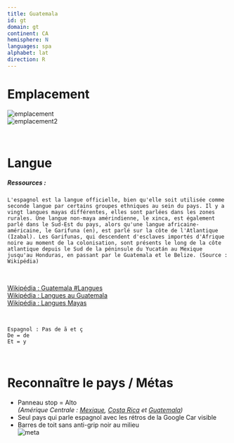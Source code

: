 ```yaml
---
title: Guatemala
id: gt
domain: gt
continent: CA
hemisphere: N
languages: spa
alphabet: lat
direction: R
---
```


# Emplacement

![emplacement](https://upload.wikimedia.org/wikipedia/commons/thumb/6/63/GTM_orthographic.svg/300px-GTM_orthographic.svg.png)  
![emplacement2](https://upload.wikimedia.org/wikipedia/commons/6/65/Guatemala_carte.png)

<br/>

# Langue

##### Ressources :

```
L'espagnol est la langue officielle, bien qu'elle soit utilisée comme seconde langue par certains groupes ethniques au sein du pays. Il y a vingt langues mayas différentes, elles sont parlées dans les zones rurales. Une langue non-maya amérindienne, le xinca, est également parlé dans le Sud-Est du pays, alors qu'une langue africaine-américaine, le Garifuna (en), est parlé sur la côte de l'Atlantique (Izabal). Les Garifunas, qui descendent d'esclaves importés d'Afrique noire au moment de la colonisation, sont présents le long de la côte atlantique depuis le Sud de la péninsule du Yucatán au Mexique jusqu'au Honduras, en passant par le Guatemala et le Belize. (Source : Wikipédia)
```

<br/>

[Wikipédia : Guatemala #Langues](https://fr.wikipedia.org/wiki/Guatemala#Langues)  
[Wikipédia : Langues au Guatemala](https://fr.wikipedia.org/wiki/Langues_au_Guatemala)  
[Wikipédia : Langues Mayas](https://fr.wikipedia.org/wiki/Langues_mayas)  

<br/>

```
Espagnol : Pas de ã et ç
De = de
Et = y
```


<br/>

# Reconnaître le pays / Métas

- Panneau stop = Alto  
  *(Amérique Centrale : [Mexique](/flag/mx), [Costa Rica](/flag/cr) et [Guatemala](#))*
- Seul pays qui parle espagnol avec les rétros de la Google Car visible
- Barres de toit sans anti-grip noir au milieu  
  ![meta](/images/gt_geoguessr.png)
